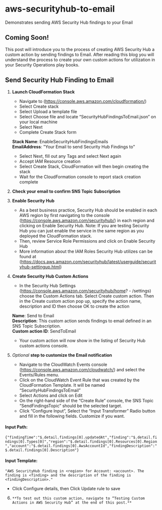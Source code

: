 # aws-securityhub-to-email
Demonstrates sending AWS Security Hub findings to your Email 

## Coming Soon!
This post will introduce you to the process of creating AWS Security Hub a custom action by sending findings to Email.  After reading this blog you will understand the process to create your own custom actions for utilization in your Security Operations play books.

## Send Security Hub Finding to Email

1.	**Launch CloudFormation Stack**
       + Navigate to (https://console.aws.amazon.com/cloudformation/)
       + Select Create stack
       + Select Upload a template file
       + Select Choose file and locate “SecurityHubFindingsToEmail.json” on your local machine
       + Select Next
       + Complete Create Stack form

      **Stack Name**:  EnableSecurityHubFindingsEmails  
      **EmailAddress**: "Your Email to send Security Hub Findings to"

     + Select Next, fill out any Tags and select Next again
     + Accept IAM Resource creation
     + Select Create Stack, CloudFormation will then begin creating the stack
     + Wait for the CloudFormation console to report stack creation complete

2.	**Check your email to confirm SNS Topic Subscription**  
3.	**Enable Security Hub** 
       + As a  best business practice, Security Hub should be enabled in each AWS region by first navigating to the console (https://console.aws.amazon.com/securityhub/) in each region and clicking on Enable Security Hub. Note: If you are testing Security Hub you can just enable the service in the same region as you deployed the CloudFormation stack.
       + Then, review Service Role Permissions and click on Enable Security Hub
       + More information about the IAM Roles Security Hub utilizes can be found at (https://docs.aws.amazon.com/securityhub/latest/userguide/securityhub-settingup.html)

4.	**Create Security Hub Custom Actions**
       + In the Security Hub Settings (https://console.aws.amazon.com/securityhub/home? - /settings) choose the Custom Actions tab. Select Create custom action. Then in the Create custom action pop up, specify the action name, description and ID then choose OK to create the action

      **Name**: Send to Email  
      **Description**: This custom action sends findings to email defined in an SNS Topic Subscription.  
      **Custom action ID**: SendToEmail

      + Your custom action will now show in the listing of Security Hub custom actions console.

5.	*Optional* **step to customize the Email notification**
       - Navigate to the CloudWatch Events console (https://console.aws.amazon.com/cloudwatch/) and select the Events/Rules menu.
       - Click on the CloudWatch Event Rule that was created by the CloudFormation Template. It will be named “SecurityHubFindingsToEmail”
       - Select Actions and click on Edit
       - On the right-hand side of the “Create Rule” console, the SNS Topic “SendFindingsTopic” should be the selected target.
       - Click “Configure Input”, Select the “Input Transformer” Radio button and fill in the following fields. Customize if you want.

   #### Input Path:
```{"findingTime":"$.detail.findings[0].updatedAt","finding":"$.detail.findings[0].Types[0]","region":"$.detail.findings[0].Resources[0].Region","account":"$.detail.findings[0].AwsAccountId","findingDescription":"$.detail.findings[0].Description"}```
   #### Input Template:
 ```"AWS SecurityHub finding in <region> for Account: <account>. The finding is <finding> and the description of the finding is <findingDescription>."```

   - Click Configure details, then Click Update rule to save

6.     **To test out this custom action, navigate to “Testing Custom Actions in AWS Security Hub” at the end of this post.**
